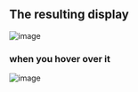 ## The resulting display

![image](https://github.com/user-attachments/assets/061113fb-351e-48ce-81d4-a5c718a66874)

### when you hover over it
![image](https://github.com/user-attachments/assets/133fc209-80d1-401a-b00c-931e84ce5c11)
